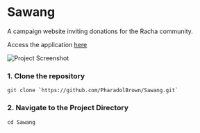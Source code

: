# Sawang

A campaign website inviting donations for the Racha community.

Access the application [here](https://pharadolbrown.github.io/Sawang/)

![Project Screenshot](https://img5.pic.in.th/file/secure-sv1/Sawang.png)

### 1. Clone the repository

    git clone `https://github.com/PharadolBrown/Sawang.git`

### 2. Navigate to the Project Directory
    cd Sawang
